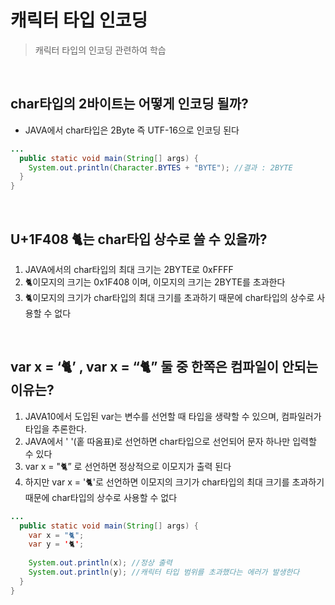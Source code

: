 # 캐릭터 타입 인코딩
> 캐릭터 타입의 인코딩 관련하여 학습
<br>

## char타입의 2바이트는 어떻게 인코딩 될까?
- JAVA에서 char타입은 2Byte 즉 UTF-16으로 인코딩 된다
```java
...
  public static void main(String[] args) {
    System.out.println(Character.BYTES + "BYTE"); //결과 : 2BYTE
  }
}
```
<br>

## U+1F408 🐈는 char타입 상수로 쓸 수 있을까?
1. JAVA에서의 char타입의 최대 크기는 2BYTE로 0xFFFF
2. 🐈이모지의 크기는 0x1F408 이며, 이모지의 크기는 2BYTE를 초과한다
3. 🐈이모지의 크기가 char타입의 최대 크기를 초과하기 때문에 char타입의 상수로 사용할 수 없다
<br>

## var x = ‘🐈’ , var x = “🐈” 둘 중 한쪽은 컴파일이 안되는 이유는?
1. JAVA10에서 도입된 var는 변수를 선언할 때 타입을 생략할 수 있으며, 컴파일러가 타입을 추론한다.
2. JAVA에서 ' '(홑 따옴표)로 선언하면 char타입으로 선언되어 문자 하나만 입력할 수 있다
3. var x = "🐈” 로 선언하면 정상적으로 이모지가 출력 된다
4. 하지만 var x = '🐈'로 선언하면 이모지의 크기가 char타입의 최대 크기를 초과하기 때문에 char타입의 상수로 사용할 수 없다
```java
...
  public static void main(String[] args) {
    var x = "🐈";
    var y = '🐈';
    
    System.out.println(x); //정상 출력
    System.out.println(y); //캐릭터 타입 범위를 초과했다는 에러가 발생한다
  }
} 
```
